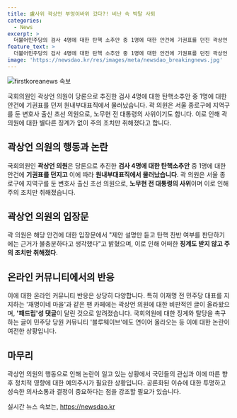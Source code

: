 ```yaml
---
title: 盧사위 곽상언 부엉이바위 갔다?! 비난 속 박탈 사퇴
categories:
  - News
excerpt: >
  더불어민주당의 검사 4명에 대한 탄핵 소추안 중 1명에 대한 안건에 기권표를 던진 곽상언 의원이 10일 원내부대표직에서 물러났다. 곽 의원은 민주당의 당론을 인지하지 못하고 기권표를 던졌으며, 이에 대한 별다른 징계 없이 주의 조치만 취했다. 이에 대한 논란이 일어나며 민주당 내에서도 사퇴와 징계, 탈당을 촉구하는 목소리가 높아지고 있다. 해당 게시글에는 곽 의원에 대한 비난 댓글도 쏟아지고 있다.
feature_text: >
  더불어민주당의 검사 4명에 대한 탄핵 소추안 중 1명에 대한 안건에 기권표를 던진 곽상언 의원이 10일 원내부대표직에서 물러났다. 곽 의원은 민주당의 당론을 인지하지 못하고 기권표를 던졌으며, 이에 대한 별다른 징계 없이 주의 조치만 취했다. 이에 대한 논란이 일어나며 민주당 내에서도 사퇴와 징계, 탈당을 촉구하는 목소리가 높아지고 있다. 해당 게시글에는 곽 의원에 대한 비난 댓글도 쏟아지고 있다.
image: 'https://newsdao.kr/res/images/meta/newsdao_breakingnews.jpg'
---
```


<p><img src="https://newsdao.kr/res/images/meta/newsdao_breakingnews.jpg" alt="firstkoreanews 속보" /></p>

<p data-ke-size="size16">국회의원인 곽상언 의원이 당론으로 추진한 검사 4명에 대한 탄핵소추안 중 1명에 대한 안건에 기권표를 던져 원내부대표직에서 물러났습니다. 곽 의원은 서울 종로구에 지역구를 둔 변호사 출신 초선 의원으로, 노무현 전 대통령의 사위이기도 합니다. 이로 인해 곽 의원에 대한 별다른 징계가 없이 주의 조치만 취해졌다고 합니다.</p>

<h2 data-ke-size="size26">곽상언 의원의 행동과 논란</h2>

<p>국회의원인 <b>곽상언 의원</b>은 당론으로 추진한 <b>검사 4명에 대한 탄핵소추안</b> 중 1명에 대한 안건에 <b>기권표를 던지고</b> 이에 따라 <b>원내부대표직에서 물러났습니다</b>. 곽 의원은 서울 종로구에 지역구를 둔 변호사 출신 초선 의원으로, <b>노무현 전 대통령의 사위</b>이며 이로 인해 주의 조치만 취해졌습니다.</p>

<h2 data-ke-size="size26">곽상언 의원의 입장문</h2>

<p>곽 의원은 해당 안건에 대한 입장문에서 "제안 설명만 듣고 탄핵 찬반 여부를 판단하기에는 근거가 불충분하다고 생각했다"고 밝혔으며, 이로 인해 어떠한 <b>징계도 받지 않고 주의 조치만 취해졌다</b>.</p>

<h2 data-ke-size="size26">온라인 커뮤니티에서의 반응</h2>

<p>이에 대한 온라인 커뮤니티 반응은 상당히 다양합니다. 특히 이재명 전 민주당 대표를 지지하는 '재명이네 마을'과 같은 팬 카페에는 곽상언 의원에 대한 비판적인 글이 올라왔으며, <b>'패드립'성 댓글</b>이 달린 것으로 알려졌습니다. 국회의원에 대한 징계와 탈당을 촉구하는 글이 민주당 당원 커뮤니티 '블루웨이브'에도 연이어 올라오는 등 이에 대한 논란이 여전한 상황입니다.</p></p>

<h2 data-ke-size="size26">마무리</h2>

<p>곽상언 의원의 행동으로 인해 논란이 일고 있는 상황에서 국민들의 관심과 이에 따른 향후 정치적 영향에 대한 예의주시가 필요한 상황입니다. 공론화된 이슈에 대한 투명하고 성숙한 의사소통과 결정이 중요하다는 점을 강조할 필요가 있습니다.</p>
실시간 뉴스 속보는, <a href="https://newsdao.kr" rel="dofollow">https://newsdao.kr</a>


